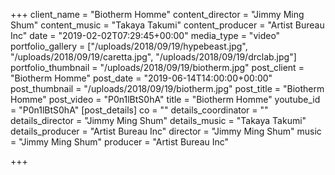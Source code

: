 +++
client_name = "Biotherm Homme"
content_director = "Jimmy Ming Shum"
content_music = "Takaya Takumi"
content_producer = "Artist Bureau Inc"
date = "2019-02-02T07:29:45+00:00"
media_type = "video"
portfolio_gallery = ["/uploads/2018/09/19/hypebeast.jpg", "/uploads/2018/09/19/caretta.jpg", "/uploads/2018/09/19/drclab.jpg"]
portfolio_thumbnail = "/uploads/2018/09/19/biotherm.jpg"
post_client = "Biotherm Homme"
post_date = "2019-06-14T14:00:00+00:00"
post_thumbnail = "/uploads/2018/09/19/biotherm.jpg"
post_title = "Biotherm Homme"
post_video = "P0n1lBtS0hA"
title = "Biotherm Homme"
youtube_id = "P0n1lBtS0hA"
[post_details]
co = ""
details_coordinator = ""
details_director = "Jimmy Ming Shum"
details_music = "Takaya Takumi"
details_producer = "Artist Bureau Inc"
director = "Jimmy Ming Shum"
music = "Jimmy Ming Shum"
producer = "Artist Bureau Inc"

+++

